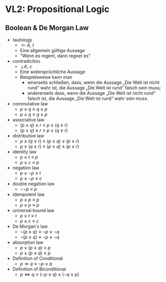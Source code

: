 # VL2: Propositional Logic

## Boolean & De Morgan Law

- tautology
  - $\models A$, $t$
  - Eine allgemein gültige Aussage
  - "Wenn es regent, dann regnet es"
- contradiction
  - $\bot A$, $c$
  - Eine widersprüchliche Aussage
  - Beispielsweise kann man
    - einerseits schließen, dass, wenn die Aussage „Die Welt ist nicht rund“ wahr ist, die Aussage „Die Welt ist rund“ falsch sein muss;
    - andererseits dass, wenn die Aussage „Die Welt ist nicht rund“ falsch ist, die Aussage „Die Welt ist rund“ wahr sein muss.
- commutative law
  - $p∨q≡q∨p$
  - $p∧q≡q∧p$
- associative law
  - $(p ∧ q) ∧ r ≡ p∧ (q ∧ r)$
  - $(p ∨ q) ∨ r ≡ p ∨ (q ∨ r)$
- distributive law
  - $p ∧ (q ∨ r) ≡ (p ∧ q) ∨ (p ∧ r)$
  - $p ∨ (q ∧ r) ≡ (p ∨ q) ∧ (p ∨ r)$
- identity law
  - $p∧t≡p$
  - $p∨c≡p$
- negation law
  - $p ∨ ¬p ≡ t$
  - $p ∧ ¬p ≡ c$
- double negation law
  - $¬¬p ≡ p$
- idempotent law
  - $p∧p≡p$
  - $p∨p≡p$
- universal bound law
  - $p∨t≡t$
  - $p∧c≡c$
- De Morgan's law
  - $¬(p ∧ q) ≡ ¬p ∨ ¬q$
  - $¬(p ∨ q) ≡ ¬p ∧ ¬q$
- absorption law
  - $p ∨ (p ∧ q) ≡ p$
  - $p ∧ (p ∨ q) ≡ p$
- Definition of Conditional
  - $p ⇒ q≡¬p∨q$
- Definition of Biconditional
  - $p \Leftrightarrow q≡(¬p∨q)∧(¬q∨p)$
